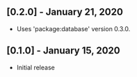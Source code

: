 ## [0.2.0] - January 21, 2020

* Uses 'package:database' version 0.3.0.

## [0.1.0] - January 15, 2020

* Initial release